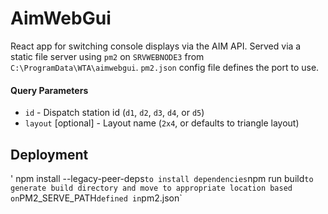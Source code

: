 # AimWebGui

React app for switching console displays via the AIM API. Served via a static file server using `pm2` on `SRVWEBNODE3` from `C:\ProgramData\WTA\aimwebgui`. `pm2.json` config file defines the port to use.

#### Query Parameters

- `id` - Dispatch station id (`d1`, `d2`, `d3`, `d4`, or `d5`)
- `layout` [optional] - Layout name (`2x4`, or defaults to triangle layout)

## Deployment
' npm install --legacy-peer-deps` to install dependencies
`npm run build` to generate build directory and move to appropriate location based on `PM2_SERVE_PATH` defined in `pm2.json`
